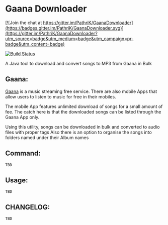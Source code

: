# Gaana Downloader

[![Join the chat at https://gitter.im/PathriK/GaanaDownloader](https://badges.gitter.im/PathriK/GaanaDownloader.svg)](https://gitter.im/PathriK/GaanaDownloader?utm_source=badge&utm_medium=badge&utm_campaign=pr-badge&utm_content=badge)

[![Build Status](https://travis-ci.org/PathriK/GaanaDownloader.svg?branch=master)](https://travis-ci.org/PathriK/GaanaDownloader)

A Java tool to download and convert songs to MP3 from Gaana in Bulk

## Gaana:

[Gaana](http://gaana.com/) is a music streaming free service. There are also mobile Apps that allow users to listen to music for free in their mobiles. 

The mobile App features unlimited download of songs for a small amount of fee. The catch here is that the downloaded songs can be listed through the Gaana App only. 

Using this utility, songs can be downloaded in bulk and converted to audio files with proper tags
Also there is an option to organise the songs into folders named under their Album names

## Command:

 	TBD

## Usage:

	TBD

## CHANGELOG:

	TBD
